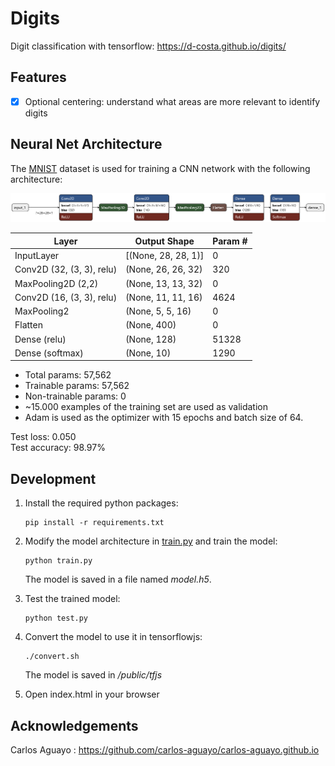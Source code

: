 # Digits

Digit classification with tensorflow: https://d-costa.github.io/digits/

## Features

- [x] Optional centering: understand what areas are more relevant to identify digits

## Neural Net Architecture

The [MNIST](http://yann.lecun.com/exdb/mnist/) dataset is used for training a CNN network with the following architecture:

![architecture mode picture](assets/model.png)


| Layer                      | Output Shape        | Param # |
| -------------------------- | ------------------- | ------- |
| InputLayer                 | [(None, 28, 28, 1)] | 0       |
| Conv2D (32, (3, 3), relu)  | (None, 26, 26, 32)  | 320     |
| MaxPooling2D (2,2)         | (None, 13, 13, 32)  | 0       |
| Conv2D (16, (3, 3), relu)  | (None, 11, 11, 16)  | 4624    |
| MaxPooling2                | (None, 5, 5, 16)    | 0       |
| Flatten                    | (None, 400)         | 0       |
| Dense  (relu)              | (None, 128)         | 51328   |
| Dense  (softmax)           | (None, 10)          | 1290    |

- Total params: 57,562
- Trainable params: 57,562
- Non-trainable params: 0
- ~15.000 examples of the training set are used as validation
- Adam is used as the optimizer with 15 epochs and
batch size of 64.

Test loss: 0.050  
Test accuracy: 98.97%

## Development

1. Install the required python packages:
   ```shell
   pip install -r requirements.txt
   ```

1. Modify the model architecture in [train.py](src/train.py) and train the model:
   ```shell
   python train.py
    ```
   The model is saved in a file named *model.h5*.

1. Test the trained model:
   ```shell
   python test.py
    ```

1. Convert the model to use it in tensorflowjs:
      ```shell
   ./convert.sh
    ```
   The model is saved in */public/tfjs*

1. Open index.html in your browser

## Acknowledgements

Carlos Aguayo : https://github.com/carlos-aguayo/carlos-aguayo.github.io
